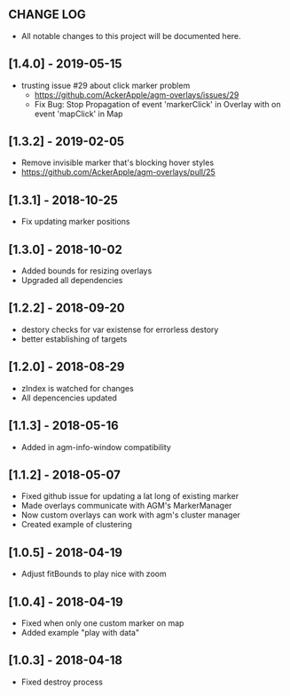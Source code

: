 ## CHANGE LOG
- All notable changes to this project will be documented here.

## [1.4.0] - 2019-05-15
- trusting issue #29 about click marker problem
  - https://github.com/AckerApple/agm-overlays/issues/29
  - Fix Bug: Stop Propagation of event 'markerClick' in Overlay with on event 'mapClick' in Map

## [1.3.2] - 2019-02-05
- Remove invisible marker that's blocking hover styles
- https://github.com/AckerApple/agm-overlays/pull/25

## [1.3.1] - 2018-10-25
- Fix updating marker positions

## [1.3.0] - 2018-10-02
- Added bounds for resizing overlays
- Upgraded all dependencies

## [1.2.2] - 2018-09-20
- destory checks for var existense for errorless destory
- better establishing of targets

## [1.2.0] - 2018-08-29
- zIndex is watched for changes
- All depencencies updated

## [1.1.3] - 2018-05-16
- Added in agm-info-window compatibility

## [1.1.2] - 2018-05-07
- Fixed github issue for updating a lat long of existing marker
- Made overlays communicate with AGM's MarkerManager
- Now custom overlays can work with agm's cluster manager
- Created example of clustering

## [1.0.5] - 2018-04-19
- Adjust fitBounds to play nice with zoom

## [1.0.4] - 2018-04-19
- Fixed when only one custom marker on map
- Added example "play with data"

## [1.0.3] - 2018-04-18
- Fixed destroy process